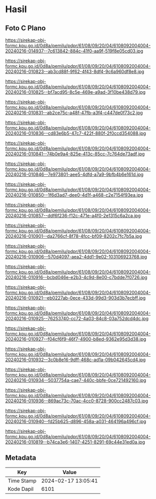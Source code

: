 # Hasil

## Foto C Plano

https://sirekap-obj-formc.kpu.go.id/0d8a/pemilu/pdpr/61/08/09/20/04/6108092004004-20240216-014937--7c613842-884c-41f0-aa9f-519f8e05cd03.jpg

https://sirekap-obj-formc.kpu.go.id/0d8a/pemilu/pdpr/61/08/09/20/04/6108092004004-20240216-010823--ab3cd88f-9f62-4f43-8df4-9c6a960df8e8.jpg

https://sirekap-obj-formc.kpu.go.id/0d8a/pemilu/pdpr/61/08/09/20/04/6108092004004-20240216-010825--bf7acd95-8c5e-469e-a9ad-3f10be438d79.jpg

https://sirekap-obj-formc.kpu.go.id/0d8a/pemilu/pdpr/61/08/09/20/04/6108092004004-20240216-010831--ab2ce75c-a48f-47fb-a3f4-c447de0f73c2.jpg

https://sirekap-obj-formc.kpu.go.id/0d8a/pemilu/pdpr/61/08/09/20/04/6108092004004-20240216-010836--cd83e6b5-47c7-422f-880f-2f0ccd354088.jpg

https://sirekap-obj-formc.kpu.go.id/0d8a/pemilu/pdpr/61/08/09/20/04/6108092004004-20240216-010841--74b0e9a4-825e-413c-85cc-7c764de73adf.jpg

https://sirekap-obj-formc.kpu.go.id/0d8a/pemilu/pdpr/61/08/09/20/04/6108092004004-20240216-010846--7e973801-aee5-4dfd-a7a9-9bfb4b6e161d.jpg

https://sirekap-obj-formc.kpu.go.id/0d8a/pemilu/pdpr/61/08/09/20/04/6108092004004-20240216-010850--1f6d3ad7-dee0-4d1f-a468-c2e7154f93ea.jpg

https://sirekap-obj-formc.kpu.go.id/0d8a/pemilu/pdpr/61/08/09/20/04/6108092004004-20240216-010857--ddf6f236-f12c-471e-a4f0-2e1315c6a2ca.jpg

https://sirekap-obj-formc.kpu.go.id/0d8a/pemilu/pdpr/61/08/09/20/04/6108092004004-20240216-010901--da2766cf-8f78-4fcc-bf09-8202c7fc7b5a.jpg

https://sirekap-obj-formc.kpu.go.id/0d8a/pemilu/pdpr/61/08/09/20/04/6108092004004-20240216-010906--570d4097-aea2-4dd1-9e02-103106923768.jpg

https://sirekap-obj-formc.kpu.go.id/0d8a/pemilu/pdpr/61/08/09/20/04/6108092004004-20240216-010916--bcbd046e-e2b3-4c9d-8e00-c7bdde7f0726.jpg

https://sirekap-obj-formc.kpu.go.id/0d8a/pemilu/pdpr/61/08/09/20/04/6108092004004-20240216-010921--eb0227ab-0ece-433d-99d3-903d3b7ecbff.jpg

https://sirekap-obj-formc.kpu.go.id/0d8a/pemilu/pdpr/61/08/09/20/04/6108092004004-20240216-010925--76253740-cc72-4a03-84c8-03a752dcd4dc.jpg

https://sirekap-obj-formc.kpu.go.id/0d8a/pemilu/pdpr/61/08/09/20/04/6108092004004-20240216-010927--f04cf6f9-46f7-4900-b8ed-9362e95d3d38.jpg

https://sirekap-obj-formc.kpu.go.id/0d8a/pemilu/pdpr/61/08/09/20/04/6108092004004-20240216-010932--3c0b8e16-9dff-468c-ad1a-09b042645cd4.jpg

https://sirekap-obj-formc.kpu.go.id/0d8a/pemilu/pdpr/61/08/09/20/04/6108092004004-20240216-010934--5037754a-cae7-440c-bbfe-0ce721492160.jpg

https://sirekap-obj-formc.kpu.go.id/0d8a/pemilu/pdpr/61/08/09/20/04/6108092004004-20240216-010936--869ac73c-70ac-4cc0-8728-900cc2487c03.jpg

https://sirekap-obj-formc.kpu.go.id/0d8a/pemilu/pdpr/61/08/09/20/04/6108092004004-20240216-010940--fd25b625-d896-458a-a031-464196a496cf.jpg

https://sirekap-obj-formc.kpu.go.id/0d8a/pemilu/pdpr/61/08/09/20/04/6108092004004-20240216-010819--b74ca3e6-1407-4251-8291-69c44e31ed0a.jpg


## Metadata

| Key        | Value               |
| ---------- | ------------------- |
| Time Stamp | 2024-02-17 13:05:41 |
| Kode Dapil | 6101                |



